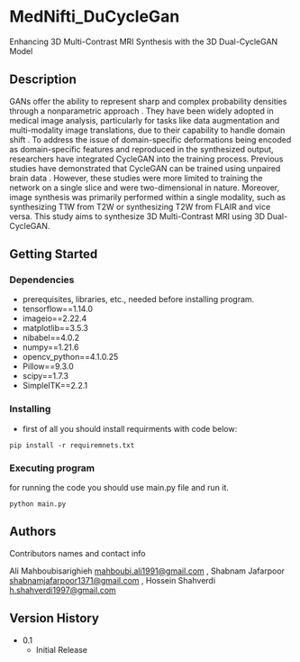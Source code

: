 # MedNifti_DuCycleGan
Enhancing 3D Multi-Contrast MRI Synthesis with the 3D Dual-CycleGAN Model
## Description

GANs offer the ability to represent sharp and complex probability densities through a nonparametric approach . They have been widely adopted in medical image analysis, particularly for tasks like data augmentation and multi-modality image translations, due to their capability to handle domain shift . To address the issue of domain-specific deformations being encoded as domain-specific features and reproduced in the synthesized output, researchers have integrated CycleGAN into the training process. Previous studies have demonstrated that CycleGAN can be trained using unpaired brain data . However, these studies were more limited to training the network on a single slice and were two-dimensional in nature. Moreover, image synthesis was primarily performed within a single modality, such as synthesizing T1W from T2W or synthesizing T2W from FLAIR and vice versa. This study aims to synthesize 3D Multi-Contrast MRI using 3D Dual-CycleGAN.
## Getting Started

### Dependencies
* prerequisites, libraries, etc., needed before installing program.
* tensorflow==1.14.0
* imageio==2.22.4
* matplotlib==3.5.3
* nibabel==4.0.2
* numpy==1.21.6
* opencv_python==4.1.0.25
* Pillow==9.3.0
* scipy==1.7.3
* SimpleITK==2.2.1

### Installing

* first of all you should install requirments with code below:
```
pip install -r requiremnets.txt
```


### Executing program
for running the code you should use main.py file and run it.
```
python main.py
```

## Authors

Contributors names and contact info

Ali Mahboubisarighieh
mahboubi.ali1991@gmail.com
,
Shabnam Jafarpoor
shabnamjafarpoor1371@gmail.com
,
Hossein Shahverdi
h.shahverdi1997@gmail.com

## Version History

* 0.1
    * Initial Release


